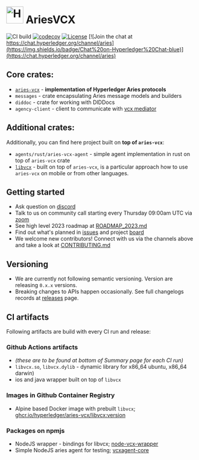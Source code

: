 # <img alt="Hyperledger Aries logo" src="docs/aries-logo.png" width="45px" /> AriesVCX

![CI build](https://github.com/hyperledger/aries-vcx/workflows/CI/badge.svg)
[![codecov](https://codecov.io/gh/hyperledger/aries-vcx/branch/main/graph/badge.svg)](https://codecov.io/gh/hyperledger/aries-vcx)
[![License](https://img.shields.io/badge/License-Apache%202.0-blue.svg)](https://opensource.org/licenses/Apache-2.0)
[![Join the chat at https://chat.hyperledger.org/channel/aries](https://img.shields.io/badge/Chat%20on-Hyperledger%20Chat-blue)](https://chat.hyperledger.org/channel/aries)

## Core crates:
- [`aries-vcx`](aries_vcx) - **implementation of Hyperledger Aries protocols**
- `messages` - crate encapsulating Aries message models and builders
- `diddoc` - crate for working with DIDDocs
- `agency-client` - client to communicate with [vcx mediator](https://github.com/AbsaOSS/vcxagencynode)   

## Additional crates:
Additionally, you can find here project built on **top of `aries-vcx`**:
- `agents/rust/aries-vcx-agent` - simple agent implementation in rust on top of `aries-vcx` crate
- [`libvcx`](libvcx) - built on top of `aries-vcx`, is a particular approach how to use `aries-vcx` on
  mobile or from other languages.

## Getting started
- Ask question on [discord](https://discord.com/channels/905194001349627914/955480822675308604)
- Talk to us on community call starting every Thursday 09:00am UTC via [zoom](https://zoom.us/j/97759680284?pwd=VytRRlJSd3c5NXJ1V25XbUxNU0Jndz09)
- See high level 2023 roadmap at [ROADMAP_2023.md](ROADMAP_2023.md)
- Find out what's planned in [issues](https://github.com/hyperledger/aries-vcx/issues) 
  and project [board](https://github.com/orgs/hyperledger/projects/14)
- We welcome new contributors! Connect with us via the channels above and take a look at [CONTRIBUTING.md](CONTRIBUTING.md)

## Versioning
- We are currently not following semantic versioning. Version are releasing `0.x.x` versions. 
- Breaking changes to APIs happen occasionally. See full changelogs records at 
  [releases](https://github.com/hyperledger/aries-vcx/releases) page.

## CI artifacts
Following artifacts are build with every CI run and release:

### Github Actions artifacts
  - *(these are to be found at bottom of Summary page for each CI run)*
  - `libvcx.so`, `libvcx.dylib` - dynamic library for x86_64 ubuntu, x86_64 darwin)
  - ios and java wrapper built on top of `libvcx`

### Images in Github Container Registry
  - Alpine based Docker image with prebuilt `libvcx`; [ghcr.io/hyperledger/aries-vcx/libvcx:version](https://github.com/orgs/hyperledger/packages?repo_name=aries-vcx)

### Packages on npmjs 
  - NodeJS wrapper - bindings for libvcx; [node-vcx-wrapper](https://www.npmjs.com/package/@hyperledger/node-vcx-wrapper) 
  - Simple NodeJS aries agent for testing; [vcxagent-core](https://www.npmjs.com/package/@hyperledger/vcxagent-core)
